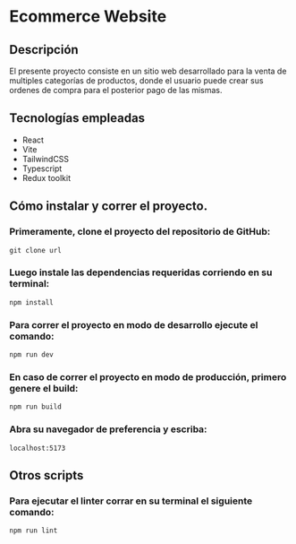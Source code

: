 # Ecommerce Website

## Descripción

El presente proyecto consiste en un sitio web desarrollado para la venta de multiples categorías de productos, donde el usuario puede crear sus ordenes de compra para el posterior pago de las mismas.

## Tecnologías empleadas

- React
- Vite
- TailwindCSS
- Typescript
- Redux toolkit

## Cómo instalar y correr el proyecto.

### Primeramente, clone el proyecto del repositorio de GitHub:

```
git clone url
```

### Luego instale las dependencias requeridas corriendo en su terminal:

```
npm install
```

### Para correr el proyecto en modo de desarrollo ejecute el comando:

```
npm run dev
```

### En caso de correr el proyecto en modo de producción, primero genere el build:

```
npm run build
```

### Abra su navegador de preferencia y escriba:

```
localhost:5173
```

## Otros scripts

### Para ejecutar el linter corrar en su terminal el siguiente comando:

```
npm run lint
```
